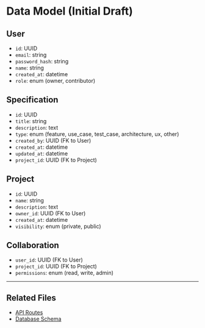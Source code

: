 # Data Model (Initial Draft)

## User

- `id`: UUID
- `email`: string
- `password_hash`: string
- `name`: string
- `created_at`: datetime
- `role`: enum (owner, contributor)

## Specification

- `id`: UUID
- `title`: string
- `description`: text
- `type`: enum (feature, use_case, test_case, architecture, ux, other)
- `created_by`: UUID (FK to User)
- `created_at`: datetime
- `updated_at`: datetime
- `project_id`: UUID (FK to Project)

## Project

- `id`: UUID
- `name`: string
- `description`: text
- `owner_id`: UUID (FK to User)
- `created_at`: datetime
- `visibility`: enum (private, public)

## Collaboration

- `user_id`: UUID (FK to User)
- `project_id`: UUID (FK to Project)
- `permissions`: enum (read, write, admin)

---

## Related Files

- [API Routes](./api-routes.md)
- [Database Schema](./db-schema.md)
